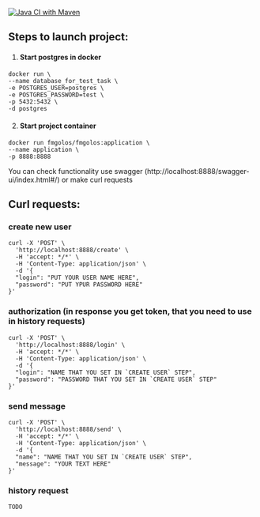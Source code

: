 [![Java CI with Maven](https://github.com/fmgolos/TestTask/actions/workflows/maven.yml/badge.svg)](https://github.com/fmgolos/TestTask/actions/workflows/maven.yml)

## Steps to launch project:

1) #### Start postgres in docker

```console
docker run \
--name database_for_test_task \
-e POSTGRES_USER=postgres \
-e POSTGRES_PASSWORD=test \
-p 5432:5432 \
-d postgres
```

2) #### Start project container

```console
docker run fmgolos/fmgolos:application \
--name application \
-p 8888:8888
```

You can check functionality use swagger (http://localhost:8888/swagger-ui/index.html#/)
or make curl requests

## Curl requests:
### create new user
```console
curl -X 'POST' \
  'http://localhost:8888/create' \
  -H 'accept: */*' \
  -H 'Content-Type: application/json' \
  -d '{
  "login": "PUT YOUR USER NAME HERE",
  "password": "PUT YPUR PASSWORD HERE"
}'
```
### authorization (in response you get token, that you need to use in history requests)

```console
curl -X 'POST' \
  'http://localhost:8888/login' \
  -H 'accept: */*' \
  -H 'Content-Type: application/json' \
  -d '{
  "login": "NAME THAT YOU SET IN `CREATE USER` STEP",
  "password": "PASSWORD THAT YOU SET IN `CREATE USER` STEP"
}'
```
### send message


```console
curl -X 'POST' \
  'http://localhost:8888/send' \
  -H 'accept: */*' \
  -H 'Content-Type: application/json' \
  -d '{
  "name": "NAME THAT YOU SET IN `CREATE USER` STEP",
  "message": "YOUR TEXT HERE"
}'
```
### history request
```console
TODO
```


